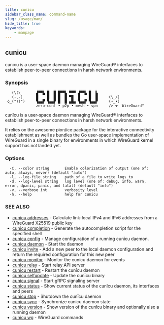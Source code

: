 ```yaml
---
title: cunicu
sidebar_class_name: command-name
slug: /usage/man/
hide_title: true
keywords:
    - manpage
---
```


## cunicu

cunīcu is a user-space daemon managing WireGuard® interfaces to establish peer-to-peer connections in harsh network environments.

### Synopsis


       (\(\       ▟▀▀▙ █  █ █▀▀▙ ▀▀▀ ▟▀▀▙ █  ▙     
       (-,-)      █    █  █ █  █ ▀█  █    █  █     (\_/)
     o_(")(")     ▜▄▄▛ ▜▄▄▛ █  █ ▄█▄ ▜▄▄▛ ▜▄▄▛     (•_•)
                  zero-conf • p2p • mesh • vpn     /> ❤️  WireGuard™

cunīcu is a user-space daemon managing WireGuard® interfaces to
establish peer-to-peer connections in harsh network environments.

It relies on the awesome pion/ice package for the interactive
connectivity establishment as well as bundles the Go user-space
implementation of WireGuard in a single binary for environments
in which WireGuard kernel support has not landed yet.

### Options

```
  -C, --color string       Enable colorization of output (one of: auto, always, never) (default "auto")
  -l, --log-file string    path of a file to write logs to
  -d, --log-level string   log level (one of: debug, info, warn, error, dpanic, panic, and fatal) (default "info")
  -v, --verbose int        verbosity level
  -h, --help               help for cunicu
```

### SEE ALSO

* [cunicu addresses](cunicu_addresses.md)	 - Calculate link-local IPv4 and IPv6 addresses from a WireGuard X25519 public key
* [cunicu completion](cunicu_completion.md)	 - Generate the autocompletion script for the specified shell
* [cunicu config](cunicu_config.md)	 - Manage configuration of a running cunīcu daemon.
* [cunicu daemon](cunicu_daemon.md)	 - Start the daemon
* [cunicu invite](cunicu_invite.md)	 - Add a new peer to the local daemon configuration and return the required configuration for this new peer
* [cunicu monitor](cunicu_monitor.md)	 - Monitor the cunīcu daemon for events
* [cunicu relay](cunicu_relay.md)	 - Start relay API server
* [cunicu restart](cunicu_restart.md)	 - Restart the cunīcu daemon
* [cunicu selfupdate](cunicu_selfupdate.md)	 - Update the cunīcu binary
* [cunicu signal](cunicu_signal.md)	 - Start gRPC signaling server
* [cunicu status](cunicu_status.md)	 - Show current status of the cunīcu daemon, its interfaces and peers
* [cunicu stop](cunicu_stop.md)	 - Shutdown the cunīcu daemon
* [cunicu sync](cunicu_sync.md)	 - Synchronize cunīcu daemon state
* [cunicu version](cunicu_version.md)	 - Show version of the cunīcu binary and optionally also a running daemon
* [cunicu wg](cunicu_wg.md)	 - WireGuard commands

